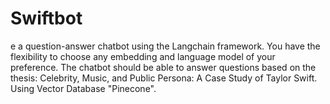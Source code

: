 # Swiftbot
e a question-answer chatbot using the Langchain framework. You have the flexibility to choose any embedding and language model of your preference. The chatbot should be able to answer questions based on the thesis: Celebrity, Music, and Public Persona: A Case Study of Taylor Swift. Using Vector Database "Pinecone".
